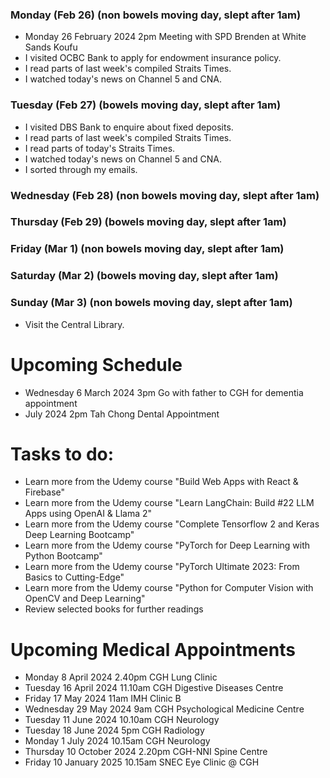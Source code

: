 ### Monday (Feb 26) (non bowels moving day, slept after 1am)
- Monday 26 February 2024 2pm Meeting with SPD Brenden at White Sands Koufu
- I visited OCBC Bank to apply for endowment insurance policy.
- I read parts of last week's compiled Straits Times.
- I watched today's news on Channel 5 and CNA.

### Tuesday (Feb 27) (bowels moving day, slept after 1am)
- I visited DBS Bank to enquire about fixed deposits.
- I read parts of last week's compiled Straits Times.
- I read parts of today's Straits Times.
- I watched today's news on Channel 5 and CNA.
- I sorted through my emails.

### Wednesday (Feb 28) (non bowels moving day, slept after 1am)


### Thursday (Feb 29) (bowels moving day, slept after 1am)


### Friday (Mar 1) (non bowels moving day, slept after 1am)


### Saturday (Mar 2) (bowels moving day, slept after 1am)


### Sunday (Mar 3) (non bowels moving day, slept after 1am)
- Visit the Central Library.





# Upcoming Schedule
- Wednesday 6 March 2024 3pm Go with father to CGH for dementia appointment
- July 2024 2pm Tah Chong Dental Appointment

# Tasks to do:
- Learn more from the Udemy course "Build Web Apps with React & Firebase"
- Learn more from the Udemy course "Learn LangChain: Build #22 LLM Apps using OpenAI & Llama 2"
- Learn more from the Udemy course "Complete Tensorflow 2 and Keras Deep Learning Bootcamp"
- Learn more from the Udemy course "PyTorch for Deep Learning with Python Bootcamp"
- Learn more from the Udemy course "PyTorch Ultimate 2023: From Basics to Cutting-Edge"
- Learn more from the Udemy course "Python for Computer Vision with OpenCV and Deep Learning"
- Review selected books for further readings

# Upcoming Medical Appointments
- Monday 8 April 2024 2.40pm CGH Lung Clinic
- Tuesday 16 April 2024 11.10am CGH Digestive Diseases Centre
- Friday 17 May 2024 11am IMH Clinic B
- Wednesday 29 May 2024 9am CGH Psychological Medicine Centre
- Tuesday 11 June 2024 10.10am CGH Neurology
- Tuesday 18 June 2024 5pm CGH Radiology
- Monday 1 July 2024 10.15am CGH Neurology
- Thursday 10 October 2024 2.20pm CGH-NNI Spine Centre
- Friday 10 January 2025 10.15am SNEC Eye Clinic @ CGH
